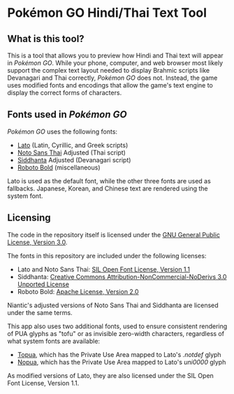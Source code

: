 # Pokémon GO Hindi/Thai Text Tool
## What is this tool?
This is a tool that allows you to preview how Hindi and Thai text will appear in <i>Pokémon GO</i>.
While your phone, computer, and web browser most likely support the complex text layout needed to display Brahmic scripts like Devanagari and Thai correctly, _Pokémon GO_ does not.
Instead, the game uses modified fonts and encodings that allow the game's text engine to display the correct forms of characters.
<!--
To convert your text into the format used by <i>Pokémon GO</i>, tap the "Encode" button.
To convert text from <i>Pokémon GO</i> into a readable format, tap the "Decode" button.
-->

## Fonts used in _Pokémon GO_
_Pokémon GO_ uses the following fonts:
- [Lato](https://fonts.google.com/specimen/Lato) (Latin, Cyrillic, and Greek scripts)
- [Noto Sans Thai](https://fonts.google.com/noto/specimen/Noto+Sans+Thai) Adjusted (Thai script)
- [Siddhanta](https://svayambhava.blogspot.com/2014/01/siddhanta.html) Adjusted (Devanagari script)
- [Roboto Bold](https://fonts.google.com/specimen/Roboto) (miscellaneous)

Lato is used as the default font, while the other three fonts are used as fallbacks.
Japanese, Korean, and Chinese text are rendered using the system font.


## Licensing
The code in the repository itself is licensed under the [GNU General Public License, Version 3.0](LICENSE).

The fonts in this repository are included under the following licenses:
- Lato and Noto Sans Thai: [SIL Open Font License, Version 1.1](https://scripts.sil.org/cms/scripts/page.php?site_id=nrsi&id=OFL)
- Siddhanta: [Creative Commons Attribution-NonCommercial-NoDerivs 3.0 Unported License](https://creativecommons.org/licenses/by-nc-nd/3.0/)
- Roboto Bold: [Apache License, Version 2.0](https://www.apache.org/licenses/LICENSE-2.0)

Niantic's adjusted versions of Noto Sans Thai and Siddhanta are licensed under the same terms.

This app also uses two additional fonts, used to ensure consistent rendering of PUA glyphs as "tofu" or as invisible zero-width characters, regardless of what system fonts are available:
- [Topua](fonts/Topua-Regular.ttf), which has the Private Use Area mapped to Lato's _.notdef_ glyph
- [Nopua](fonts/Nopua-Regular.ttf), which has the Private Use Area mapped to Lato's _uni0000_ glyph

As modified versions of Lato, they are also licensed under the SIL Open Font License, Version 1.1.
